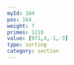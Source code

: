 ```yaml
---
myId: 164
pos: 164
weight: 7
primes: 1210
value: [971,4,-1,-3]
type: sorting
category: section
---
```

